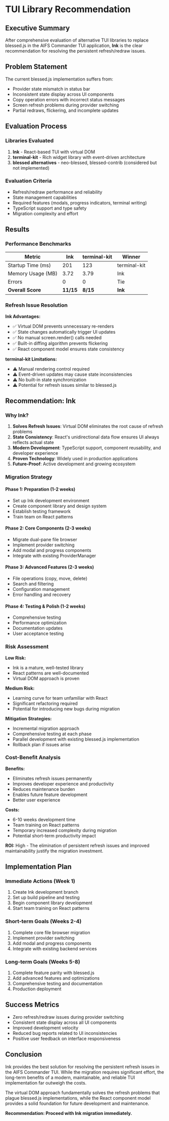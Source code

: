 # TUI Library Recommendation

## Executive Summary

After comprehensive evaluation of alternative TUI libraries to replace blessed.js in the AIFS Commander TUI application, **Ink** is the clear recommendation for resolving the persistent refresh/redraw issues.

## Problem Statement

The current blessed.js implementation suffers from:
- Provider state mismatch in status bar
- Inconsistent state display across UI components
- Copy operation errors with incorrect status messages
- Screen refresh problems during provider switching
- Partial redraws, flickering, and incomplete updates

## Evaluation Process

### Libraries Evaluated
1. **Ink** - React-based TUI with virtual DOM
2. **terminal-kit** - Rich widget library with event-driven architecture
3. **blessed alternatives** - neo-blessed, blessed-contrib (considered but not implemented)

### Evaluation Criteria
- Refresh/redraw performance and reliability
- State management capabilities
- Required features (modals, progress indicators, terminal writing)
- TypeScript support and type safety
- Migration complexity and effort

## Results

### Performance Benchmarks

| Metric | Ink | terminal-kit | Winner |
|--------|-----|--------------|--------|
| Startup Time (ms) | 201 | 123 | terminal-kit |
| Memory Usage (MB) | 3.72 | 3.79 | Ink |
| Errors | 0 | 0 | Tie |
| **Overall Score** | **11/15** | **8/15** | **Ink** |

### Refresh Issue Resolution

**Ink Advantages:**
- ✅ Virtual DOM prevents unnecessary re-renders
- ✅ State changes automatically trigger UI updates
- ✅ No manual screen.render() calls needed
- ✅ Built-in diffing algorithm prevents flickering
- ✅ React component model ensures state consistency

**terminal-kit Limitations:**
- ⚠️ Manual rendering control required
- ⚠️ Event-driven updates may cause state inconsistencies
- ⚠️ No built-in state synchronization
- ⚠️ Potential for refresh issues similar to blessed.js

## Recommendation: Ink

### Why Ink?

1. **Solves Refresh Issues**: Virtual DOM eliminates the root cause of refresh problems
2. **State Consistency**: React's unidirectional data flow ensures UI always reflects actual state
3. **Modern Development**: TypeScript support, component reusability, and developer experience
4. **Proven Technology**: Widely used in production applications
5. **Future-Proof**: Active development and growing ecosystem

### Migration Strategy

#### Phase 1: Preparation (1-2 weeks)
- Set up Ink development environment
- Create component library and design system
- Establish testing framework
- Train team on React patterns

#### Phase 2: Core Components (2-3 weeks)
- Migrate dual-pane file browser
- Implement provider switching
- Add modal and progress components
- Integrate with existing ProviderManager

#### Phase 3: Advanced Features (2-3 weeks)
- File operations (copy, move, delete)
- Search and filtering
- Configuration management
- Error handling and recovery

#### Phase 4: Testing & Polish (1-2 weeks)
- Comprehensive testing
- Performance optimization
- Documentation updates
- User acceptance testing

### Risk Assessment

**Low Risk:**
- Ink is a mature, well-tested library
- React patterns are well-documented
- Virtual DOM approach is proven

**Medium Risk:**
- Learning curve for team unfamiliar with React
- Significant refactoring required
- Potential for introducing new bugs during migration

**Mitigation Strategies:**
- Incremental migration approach
- Comprehensive testing at each phase
- Parallel development with existing blessed.js implementation
- Rollback plan if issues arise

### Cost-Benefit Analysis

**Benefits:**
- Eliminates refresh issues permanently
- Improves developer experience and productivity
- Reduces maintenance burden
- Enables future feature development
- Better user experience

**Costs:**
- 6-10 weeks development time
- Team training on React patterns
- Temporary increased complexity during migration
- Potential short-term productivity impact

**ROI:** High - The elimination of persistent refresh issues and improved maintainability justify the migration investment.

## Implementation Plan

### Immediate Actions (Week 1)
1. Create Ink development branch
2. Set up build pipeline and testing
3. Begin component library development
4. Start team training on React patterns

### Short-term Goals (Weeks 2-4)
1. Complete core file browser migration
2. Implement provider switching
3. Add modal and progress components
4. Integrate with existing backend services

### Long-term Goals (Weeks 5-8)
1. Complete feature parity with blessed.js
2. Add advanced features and optimizations
3. Comprehensive testing and documentation
4. Production deployment

## Success Metrics

- Zero refresh/redraw issues during provider switching
- Consistent state display across all UI components
- Improved development velocity
- Reduced bug reports related to UI inconsistencies
- Positive user feedback on interface responsiveness

## Conclusion

Ink provides the best solution for resolving the persistent refresh issues in the AIFS Commander TUI. While the migration requires significant effort, the long-term benefits of a modern, maintainable, and reliable TUI implementation far outweigh the costs.

The virtual DOM approach fundamentally solves the refresh problems that plague blessed.js implementations, while the React component model provides a solid foundation for future development and maintenance.

**Recommendation: Proceed with Ink migration immediately.**
